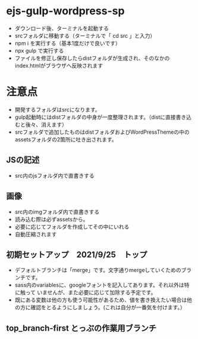 # ejs-gulp-wordpress-sp

- ダウンロード後、ターミナルを起動する
- srcフォルダに移動する（ターミナルで「 cd src 」と入力）
- npm i を実行する（基本1度だけで良いです）
- npx gulp で実行する
- ファイルを修正し保存したらdistフォルダが生成され、そのなかのindex.htmlがブラウザへ反映されます

# 注意点

- 開発するフォルダはsrcになります。
- gulp起動時にはdistフォルダの中身が一度整理されます。（distに直接書き込むと後々、消えます）
- srcフォルダで追加したものはdistフォルダおよびWordPressThemeの中のassetsフォルダの2箇所に吐き出されます。


## JSの記述
- src内のjsフォルダ内で直書きする


## 画像
- src内のimgフォルダ内で直書きする
- 読み込む際は必ずassetsから。
- 必要に応じてフォルダを作成してその中にいれる
- 自動圧縮されます

## 初期セットアップ　2021/9/25　トップ
- デフォルトブランチは「merge」です。文字通りmergeしていくためのブランチです。
- sass内のvariablesに、googleフォントを記入してあります。それ以外は特に触って
いませんが、また必要に応じて加除する予定です。
- 既にある変数は他の方も使う可能性があるため、値を書き換えたい場合は他の方に確認をとるようにしましょう。(これは自分が一番気を付けます。）


## top_branch-first とっぷの作業用ブランチ